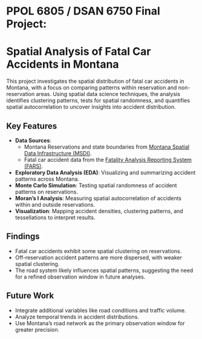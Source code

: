 # PPOL 6805 / DSAN 6750 Final Project:
# Spatial Analysis of Fatal Car Accidents in Montana 

This project investigates the spatial distribution of fatal car accidents in Montana, with a focus on comparing patterns within reservation and non-reservation areas. Using spatial data science techniques, the analysis identifies clustering patterns, tests for spatial randomness, and quantifies spatial autocorrelation to uncover insights into accident distribution.  

## Key Features  
- **Data Sources**:  
  - Montana Reservations and state boundaries from [Montana Spatial Data Infrastructure (MSDI)](https://msl.mt.gov/geoinfo/msdi/administrative_boundaries/).  
  - Fatal car accident data from the [Fatality Analysis Reporting System (FARS)](https://www.nhtsa.gov/crash-data-systems/fatality-analysis-reporting-system).  
- **Exploratory Data Analysis (EDA)**: Visualizing and summarizing accident patterns across Montana.  
- **Monte Carlo Simulation**: Testing spatial randomness of accident patterns on reservations.  
- **Moran’s I Analysis**: Measuring spatial autocorrelation of accidents within and outside reservations.  
- **Visualization**: Mapping accident densities, clustering patterns, and tessellations to interpret results.  

## Findings  
- Fatal car accidents exhibit some spatial clustering on reservations.  
- Off-reservation accident patterns are more dispersed, with weaker spatial clustering.  
- The road system likely influences spatial patterns, suggesting the need for a refined observation window in future analyses.  

## Future Work  
- Integrate additional variables like road conditions and traffic volume.  
- Analyze temporal trends in accident distributions.  
- Use Montana’s road network as the primary observation window for greater precision.  
